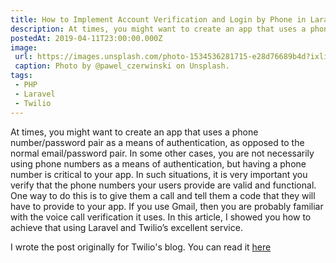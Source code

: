 ```yaml
---
title: How to Implement Account Verification and Login by Phone in Laravel
description: At times, you might want to create an app that uses a phone number/password pair as a means of authentication, as opposed to the normal email/password pair. At such times, verifying that your users are giving you a valid an functional phone numbers is important. This article teaches you to do so.
postedAt: 2019-04-11T23:00:00.000Z
image: 
 url: https://images.unsplash.com/photo-1534536281715-e28d76689b4d?ixlib=rb-1.2.1&ixid=eyJhcHBfaWQiOjEyMDd9&auto=format&fit=crop&w=1650&q=100
 caption: Photo by @pawel_czerwinski on Unsplash.
tags:
 - PHP
 - Laravel
 - Twilio
---
```

At times, you might want to create an app that uses a phone number/password pair as a means of authentication, as opposed to the normal email/password pair. In some other cases, you are not necessarily using phone numbers as a means of authentication, but having a phone number is critical to your app. In such situations, it is very important you verify that the phone numbers your users provide are valid and functional. One way to do this is to give them a call and tell them a code that they will have to provide to your app. If you use Gmail, then you are probably familiar with the voice call verification it uses. In this article, I showed you how to achieve that using Laravel and Twilio’s excellent service.

I wrote the post originally for Twilio's blog. You can read it [here](https://www.twilio.com/blog/implement-account-verification-login-by-phone-laravel-php) 